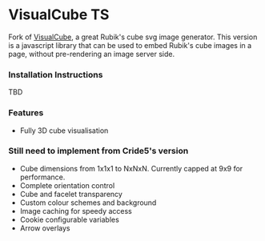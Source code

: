 # VisualCube TS
Fork of [VisualCube](https://github.com/Cride5/visualcube), a great Rubik's cube svg image generator. This version is a javascript library that can be used to embed Rubik's cube images in a page, without pre-rendering an image server side.

### Installation Instructions
TBD

### Features 
* Fully 3D cube visualisation

### Still need to implement from Cride5's version
* Cube dimensions from 1x1x1 to NxNxN. Currently capped at 9x9 for performance.
* Complete orientation control
* Cube and facelet transparency
* Custom colour schemes and background
* Image caching for speedy access
* Cookie configurable variables
* Arrow overlays